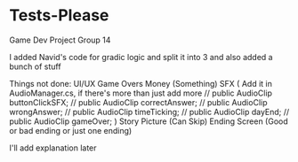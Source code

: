 # Tests-Please
Game Dev Project Group 14

I added Navid's code for gradic logic and split it into 3 and also added a bunch of stuff

Things not done:
UI/UX
Game Overs
Money (Something)
SFX ( Add it in AudioManager.cs, if there's more than just add more
    // public AudioClip buttonClickSFX;
    // public AudioClip correctAnswer;
    // public AudioClip wrongAnswer;
    // public AudioClip timeTicking;
    // public AudioClip dayEnd;
    // public AudioClip gameOver;
)
Story Picture (Can Skip)
Ending Screen (Good or bad ending or just one ending)

I'll add explanation later

